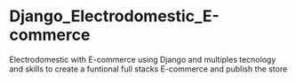 # Django_Electrodomestic_E-commerce
 Electrodomestic with E-commerce using Django and multiples tecnology and skills to create a  funtional full stacks E-commerce and publish the store

